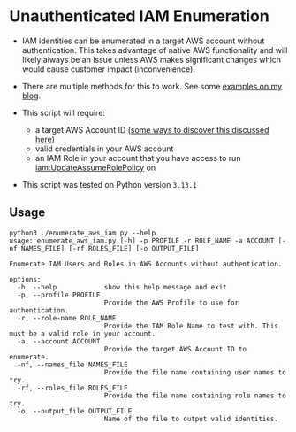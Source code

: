 # Unauthenticated IAM Enumeration
- IAM identities can be enumerated in a target AWS account without authentication. This takes advantage of native AWS functionality and will likely always be an issue unless AWS makes significant changes which would cause customer impact (inconvenience). 

- There are multiple methods for this to work. See some [examples on my blog](https://www.techwithtyler.dev/cloud-security/aws-attacks-and-techniques/enumerate-unauthenticated-iam-users-and-roles).

- This script will require:
    - a target AWS Account ID ([some ways to discover this discussed here](https://www.techwithtyler.dev/cloud-security/aws-attacks-and-techniques/enumerate-aws-account-ids))
    - valid credentials in your AWS account
    - an IAM Role in your account that you have access to run [iam:UpdateAssumeRolePolicy](https://awscli.amazonaws.com/v2/documentation/api/latest/reference/iam/update-assume-role-policy.html) on

- This script was tested on Python version `3.13.1`

## Usage
```
python3 ./enumerate_aws_iam.py --help                                               
usage: enumerate_aws_iam.py [-h] -p PROFILE -r ROLE_NAME -a ACCOUNT [-nf NAMES_FILE] [-rf ROLES_FILE] [-o OUTPUT_FILE]

Enumerate IAM Users and Roles in AWS Accounts without authentication.

options:
  -h, --help            show this help message and exit
  -p, --profile PROFILE
                        Provide the AWS Profile to use for authentication.
  -r, --role-name ROLE_NAME
                        Provide the IAM Role Name to test with. This must be a valid role in your account.
  -a, --account ACCOUNT
                        Provide the target AWS Account ID to enumerate.
  -nf, --names_file NAMES_FILE
                        Provide the file name containing user names to try.
  -rf, --roles_file ROLES_FILE
                        Provide the file name containing role names to try.
  -o, --output_file OUTPUT_FILE
                        Name of the file to output valid identities.
```